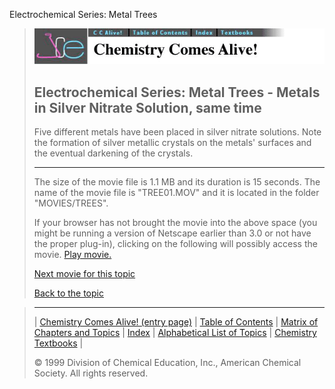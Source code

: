 





 Electrochemical Series: Metal Trees
 



> ![Chemistry Comes Alive!](ccahead.gif)
> 
> 
> 
> 
> 
> 
> 
> 
> 
> ## Electrochemical Series: Metal Trees - Metals in Silver Nitrate Solution, same time
> 
> 
> 
> 
> 
> 
> 
> 
>   
> 
> 
> 
> 
> 
>  Five different metals have been placed in silver nitrate solutions. Note the formation of silver metallic crystals on the metals' surfaces and the eventual darkening of the crystals.
>  
> 
> 
> 
> 
> 
> 
> 
> ---
> 
> 
>  The size of the movie file is 1.1 MB and its duration is 15 seconds. 
The name of the movie file is "TREE01.MOV" 
and it is located in the folder "MOVIES/TREES".
>  
> 
> 
> 
>  If your browser has not brought the movie into the above space
(you might be running a version of Netscape earlier than 3.0 or
not have the proper plug-in), clicking on the following will
possibly access the movie.
>  [Play movie.](../../MOVIES/TREES/TREE01.MOV) 
> 
> 
> 
> 
> [Next movie for this topic](../../MVHTM/TREES/TREE02.HTM) 
> 
> 
> 
> 
> 
> 
> 
> [Back to the topic](../../MAIN/TREES/PAGE1.HTM)



> ---
> 
> 
>  |
>  [Chemistry Comes Alive! (entry page)](../../INDEX.HTM) 
>  |
>  [Table of Contents](../../CONTENTS.HTM) 
>  |
>  [Matrix of Chapters and Topics](../../MATRIX.HTM) 
>  |
>  [Index](../../WORDS.HTM) 
>  |
>  [Alphabetical List of Topics](../../ALPHATOP.HTM) 
>  |
>  [Chemistry Textbooks](../../BOOKS.HTM) 
>  |
>  
>  © 1999 Division of Chemical Education, Inc.,
American Chemical Society. All rights reserved.





